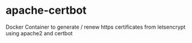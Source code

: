 # apache-certbot
Docker Container to generate / renew https certificates from letsencrypt using apache2 and certbot
